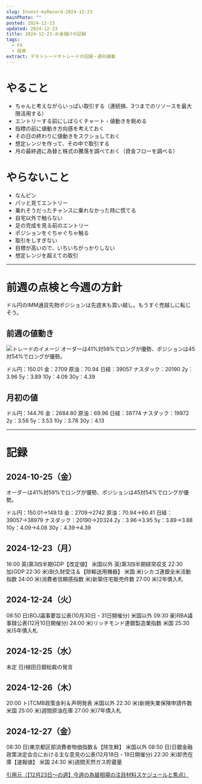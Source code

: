 ```yaml
---
slug: Invest-myRecord-2024-12-23
mainPhoto: ""
posted: 2024-12-23
updated: 2024-12-23
title: 2024-12-23-お金儲けの記録
tags:
  - FX
  - 投資
extract: デモトレードやトレードの記録・週刊連載
---
```

# やること

- ちゃんと考えながらいっぱい取引する（連続損、3つまでのリソースを最大限活用する）
- エントリーする前にしばらくチャート・値動きを眺める
- 指標の前に値動き方向感を考えておく
- その日の終わりに値動きをスクショしておく
- 想定レンジを作って、その中で取引する
- 月の最終週に為替と株式の騰落を調べておく（資金フローを調べる）
# やらないこと

- なんピン
- パッと見てエントリー
- 乗れそうだったチャンスに乗れなかった時に慌てる
- 自宅以外で触らない
- 足の完成を見る前のエントリー
- ポジションをぐちゃぐちゃ触る
- 取引をしすぎない
- 目標が高いので、いちいちがっかりしない
- 想定レンジを超えての取引
***
# 前週の点検と今週の方針

ドル円のIMM通貨先物ポジションは先週末も買い越し。もうすぐ売越しに転じそう。

## 前週の値動き

![トレードのイメージ](../../../images/invest/weekly/Invest-myRecord-2024-10-28/01.png)
オーダーは41%対59%でロングが優勢、ポジションは45対54%でロングが優勢。

ドル円：150.01
金：2709
原油：70.94
日経：39057
ナスダック：20190
2y：3.96
5y：3.89
10y：4.09
30y：4.39

## 月初の値

ドル円：144.76
金：2684.80
原油：69.96
日経：38774
ナスダック：19972
2y：3.56
5y：3.53
10y：3.78
30y：4.13
***
# 記録

## 2024-10-25（金）

オーダーは41%対59%でロングが優勢、ポジションは45対54%でロングが優勢。

ドル円：150.01→149.13
金：2709→2742
原油：70.94→60.41
日経：39057→38979
ナスダック：20190→20324
2y：3.96→3.95
5y：3.89→3.88
10y：4.09→4.08
30y：4.39→4.39

## 2024-12-23（月）
16:00	英)第3四半期GDP【改定値】	米国以外
英)第3四半期経常収支
22:30	加)GDP
22:30	米)耐久財受注＆【除輸送用機器】	米国
米)シカゴ連銀全米活動指数
24:00	米)消費者信頼感指数
米)新築住宅販売件数
27:00	米)2年債入札
## 2024-12-24（火）

08:50	日)BOJ議事要旨公表(10月30日・31日開催分)	米国以外
09:30	豪)RBA議事録公表(12月10日開催分)
24:00	米)リッチモンド連銀製造業指数	米国
25:30	米)5年債入札
## 2024-12-25（水）
未定	日)植田日銀総裁の発言
## 2024-12-26（木）
20:00	ト)TCMB政策金利＆声明発表	米国以外
22:30	米)新規失業保険申請件数	米国
25:00	米)週間原油在庫
27:00	米)7年債入札
## 2024-12-27（金）

08:30	日)東京都区部消費者物価指数＆【除生鮮】	米国以外
08:50	日)日銀金融政策決定会合における主な意見の公表(12月18日・19日開催分)
22:30	米)卸売在庫【速報値】	米国
24:30	米)週間天然ガス貯蔵量

[引用元（【12月23日～の週】今週の為替相場の注目材料スケジュールと焦点）](https://kissfx.com/article/20241223weekfx.html)